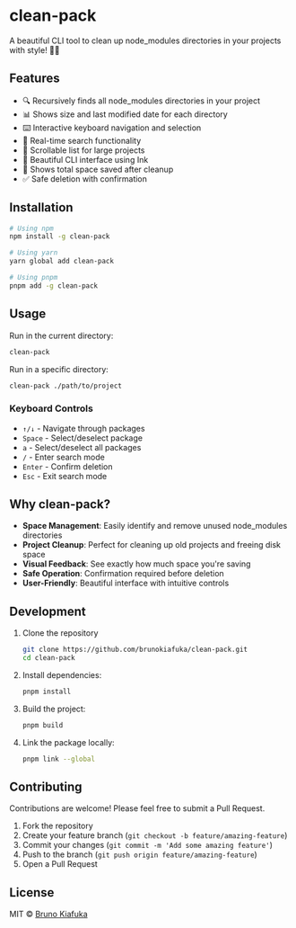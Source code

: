 # clean-pack

A beautiful CLI tool to clean up node_modules directories in your projects with style! 🧹✨



## Features

- 🔍 Recursively finds all node_modules directories in your project
- 📊 Shows size and last modified date for each directory
- ⌨️ Interactive keyboard navigation and selection
- 🔎 Real-time search functionality
- 📜 Scrollable list for large projects
- 🎨 Beautiful CLI interface using Ink
- 💾 Shows total space saved after cleanup
- ✅ Safe deletion with confirmation

## Installation

```bash
# Using npm
npm install -g clean-pack

# Using yarn
yarn global add clean-pack

# Using pnpm
pnpm add -g clean-pack
```

## Usage

Run in the current directory:
```bash
clean-pack
```

Run in a specific directory:
```bash
clean-pack ./path/to/project
```

### Keyboard Controls

- `↑/↓` - Navigate through packages
- `Space` - Select/deselect package
- `a` - Select/deselect all packages
- `/` - Enter search mode
- `Enter` - Confirm deletion
- `Esc` - Exit search mode

## Why clean-pack?

- **Space Management**: Easily identify and remove unused node_modules directories
- **Project Cleanup**: Perfect for cleaning up old projects and freeing disk space
- **Visual Feedback**: See exactly how much space you're saving
- **Safe Operation**: Confirmation required before deletion
- **User-Friendly**: Beautiful interface with intuitive controls

## Development

1. Clone the repository
   ```bash
   git clone https://github.com/brunokiafuka/clean-pack.git
   cd clean-pack
   ```

2. Install dependencies:
   ```bash
   pnpm install
   ```

3. Build the project:
   ```bash
   pnpm build
   ```

4. Link the package locally:
   ```bash
   pnpm link --global
   ```

## Contributing

Contributions are welcome! Please feel free to submit a Pull Request.

1. Fork the repository
2. Create your feature branch (`git checkout -b feature/amazing-feature`)
3. Commit your changes (`git commit -m 'Add some amazing feature'`)
4. Push to the branch (`git push origin feature/amazing-feature`)
5. Open a Pull Request

## License

MIT © [Bruno Kiafuka](https://github.com/brunokiafuka) 